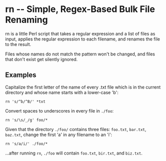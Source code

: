 rn -- Simple, Regex-Based Bulk File Renaming
============================================

rn is a little Perl script that takes a regular expression and a
list of files as input, applies the regular expression to each
filename, and renames the file to the result.

Files whose names do not match the pattern won't be changed, and 
files that don't exist get silently ignored.

Examples
--------

Capitalize the first letter of the name of every .txt file
which is in the current directory and whose name starts with a
lower-case 'b':

    rn 's/^b/^B/' *txt

Convert spaces to underscores in every file in `./foo`:

    rn 's/\s/_/g' foo/*
    
Given that the directory `./foo/` contains three files:
`foo.txt`, `bar.txt`, `baz.txt`, change the first 'a' in any
filename to an 'i':

    rn 's/a/i/' ./foo/*
    
...after running `rn`, `./foo` will contain `foo.txt`, `bir.txt`,
and `biz.txt`.


